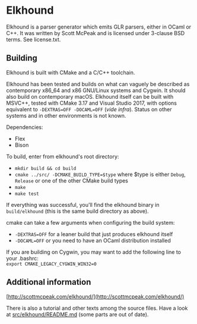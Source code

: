 Elkhound
========

Elkhound is a parser generator which emits GLR parsers, either in
OCaml or C++. It was written by Scott McPeak and is licensed under
3-clause BSD terms. See license.txt.

Building
--------

Elkhound is built with CMake and a C/C++ toolchain.

Elkhound has been tested and builds on what can vaguely be described
as contemporary x86_64 and x86 GNU/Linux systems and Cygwin. It should
also build on contemporary macOS. Elkhound itself can be built with
MSVC++, tested with CMake 3.17 and Visual Studio 2017, with options
equivalent to `-DEXTRAS=OFF -DOCAML=OFF` (_vide infra_). Status on
other systems and in other environments is not known.

Dependencies:
- Flex
- Bison

To build, enter from elkhound's root directory:
- `mkdir build && cd build`
- `cmake ../src/ -DCMAKE_BUILD_TYPE=$type` where $type is either
  `Debug`, `Release` or one of the other CMake build types
- `make`
- `make test`

If everything was successful, you'll find the elkhound binary in
`build/elkhound` (this is the same build directory as above).

cmake can take a few arguments when configuring the build system:
- `-DEXTRAS=OFF` for a leaner build that just produces elkhound itself
- `-DOCAML=OFF` or you need to have an OCaml distribution installed

If you are building on Cygwin, you may want to add the following line
to your .bashrc:\
`export CMAKE_LEGACY_CYGWIN_WIN32=0`

Additional information
----------------------

[http://scottmcpeak.com/elkhound/](http://scottmcpeak.com/elkhound/)

There is also a tutorial and other texts among the source files. Have
a look at [src/elkhound/README.md](src/elkhound/README.md) (some parts are out of date).
